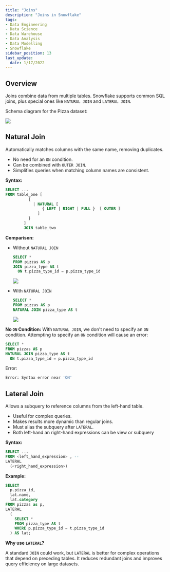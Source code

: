 ```yaml
---
title: "Joins"
description: "Joins in Snowflake"
tags: 
- Data Engineering
- Data Science
- Data Warehouse
- Data Analysis
- Data Modelling
- Snowflake
sidebar_position: 13
last_update:
  date: 1/17/2022
---
```



## Overview  

Joins combine data from multiple tables. Snowflake supports common SQL joins, plus special ones like `NATURAL JOIN` and `LATERAL JOIN`.  

Schema diagram for the Pizza dataset:

<div class="img-center"> 

![](/img/docs/Screenshot-2025-03-07-011118.png)

</div>


## Natural Join  

Automatically matches columns with the same name, removing duplicates.  

- No need for an `ON` condition.  
- Can be combined with `OUTER JOIN`.  
- Simplifies queries when matching column names are consistent.  

**Syntax:**

```sql
SELECT ... 
FROM table_one [
          {
            | NATURAL [
                { LEFT | RIGHT | FULL }  [ OUTER ]
              ]
          }
        ] 
        JOIN table_two 
```

**Comparison:** 

- Without `NATURAL JOIN`

    ```sql
    SELECT * 
    FROM pizzas AS p 
    JOIN pizza_type AS t 
      ON t.pizza_type_id = p.pizza_type_id
    ```

    <div class="img-center"> 

    ![](/img/docs/Screenshot-2025-03-07-011953.png)

    </div>

- With `NATURAL JOIN`

    ```sql
    SELECT * 
    FROM pizzas AS p 
    NATURAL JOIN pizza_type AS t
    ```

    <div class="img-center"> 

    ![](/img/docs/Screenshot-2025-03-07-012022.png)

    </div>


**No `ON` Condition:** With `NATURAL JOIN`, we don't need to specify an `ON` condition. Attempting to specify an `ON` condition will cause an error:  

```sql
SELECT * 
FROM pizzas AS p 
NATURAL JOIN pizza_type AS t 
  ON t.pizza_type_id = p.pizza_type_id
```

Error:

```sql
Error: Syntax error near 'ON'
```

## Lateral Join  

Allows a subquery to reference columns from the left-hand table.  

- Useful for complex queries.  
- Makes results more dynamic than regular joins.  
- Must alias the subquery after `LATERAL`.  
- Both left-hand an right-hand expressions can be view or subquery

**Syntax:**

```sql
SELECT ... 
FROM <left_hand_expression> , -- 
LATERAL 
  (<right_hand_expression>)
```

**Example:**

```sql
SELECT 
  p.pizza_id,
  lat.name, 
  lat.category
FROM pizzas as p,  
LATERAL 
  ( 
    SELECT *
    FROM pizza_type AS t  
    WHERE p.pizza_type_id = t.pizza_type_id
  ) AS lat;
```
  
**Why use `LATERAL`?**  

A standard `JOIN` could work, but `LATERAL` is better for complex operations that depend on preceding tables. It reduces redundant joins and improves query efficiency on large datasets.